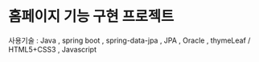 # 홈페이지 기능 구현 프로젝트
사용기술 : Java , spring boot , spring-data-jpa , JPA , Oracle , thymeLeaf / HTML5+CSS3 , Javascript 
